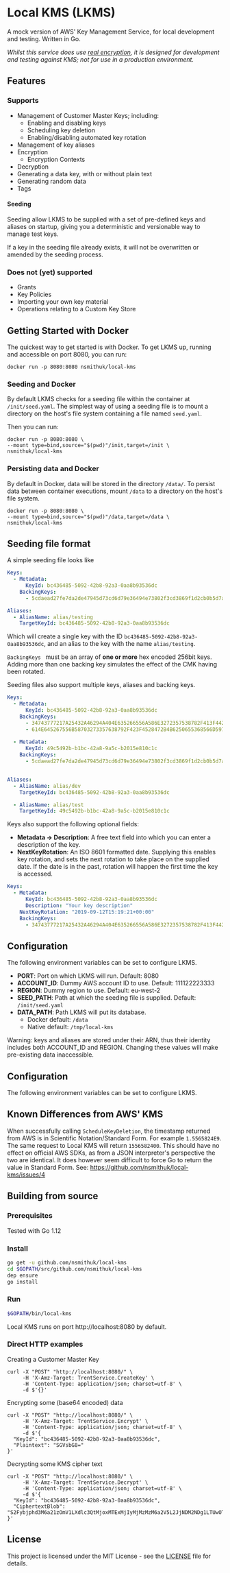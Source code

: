 # Local KMS (LKMS)

A mock version of AWS' Key Management Service, for local development and testing. Written in Go.

_Whilst this service does use [real encryption](https://golang.org/pkg/crypto/aes/), it is designed for 
development and testing against KMS; not for use in a production environment._

## Features

### Supports

* Management of Customer Master Keys; including:
    * Enabling and disabling keys
    * Scheduling key deletion
    * Enabling/disabling automated key rotation
* Management of key aliases
* Encryption
    * Encryption Contexts
* Decryption
* Generating a data key, with or without plain text
* Generating random data
* Tags

#### Seeding
Seeding allow LKMS to be supplied with a set of pre-defined keys and aliases on startup, giving you a deterministic and versionable way to manage test keys.

If a key in the seeding file already exists, it will not be overwritten or amended by the seeding process.

### Does not (yet) supported

* Grants
* Key Policies
* Importing your own key material
* Operations relating to a Custom Key Store

## Getting Started with Docker

The quickest way to get started is with Docker. To get LKMS up, running and accessible on port 8080, you can run:
```
docker run -p 8080:8080 nsmithuk/local-kms
```

### Seeding and Docker
By default LKMS checks for a seeding file within the container at `/init/seed.yaml`. The simplest way of using a seeding file is to mount a directory on the host's file system containing a file named `seed.yaml`.

Then you can run:
```
docker run -p 8080:8080 \
--mount type=bind,source="$(pwd)"/init,target=/init \
nsmithuk/local-kms
```

### Persisting data and Docker
By default in Docker, data will be stored in the directory `/data/`. To persist data between container executions, mount `/data` to a directory on the host's file system.
```
docker run -p 8080:8080 \
--mount type=bind,source="$(pwd)"/data,target=/data \
nsmithuk/local-kms
```

## Seeding file format

A simple seeding file looks like
```yaml
Keys:
  - Metadata:
      KeyId: bc436485-5092-42b8-92a3-0aa8b93536dc
    BackingKeys:
      - 5cdaead27fe7da2de47945d73cd6d79e36494e73802f3cd3869f1d2cb0b5d7a9

Aliases:
  - AliasName: alias/testing
    TargetKeyId: bc436485-5092-42b8-92a3-0aa8b93536dc
```
Which will create a single key with the ID `bc436485-5092-42b8-92a3-0aa8b93536dc`, and an alias to the key with the name `alias/testing`.

`BackingKeys ` must be an array of **one or more** hex encoded 256bit keys. Adding more than one backing key simulates the effect of the CMK having been rotated.

Seeding files also support multiple keys, aliases and backing keys.

```yaml
Keys:
  - Metadata:
      KeyId: bc436485-5092-42b8-92a3-0aa8b93536dc
    BackingKeys:
      - 34743777217A25432A46294A404E635266556A586E3272357538782F413F4428
      - 614E645267556B58703273357638792F423F4528472B4B6250655368566D5971
  
  - Metadata:
      KeyId: 49c5492b-b1bc-42a8-9a5c-b2015e810c1c
    BackingKeys:
      - 5cdaead27fe7da2de47945d73cd6d79e36494e73802f3cd3869f1d2cb0b5d7a9


Aliases:
  - AliasName: alias/dev
    TargetKeyId: bc436485-5092-42b8-92a3-0aa8b93536dc

  - AliasName: alias/test
    TargetKeyId: 49c5492b-b1bc-42a8-9a5c-b2015e810c1c

```

Keys also support the following optional fields:
- **Metadata -> Description**: A free text field into which you can enter a description of the key.
- **NextKeyRotation**: An ISO 8601 formatted date. Supplying this enables key rotation, and sets the next rotation to take place on the supplied date. If the date is in the past, rotation will happen the first time the key is accessed.

```yaml
Keys:
  - Metadata:
      KeyId: bc436485-5092-42b8-92a3-0aa8b93536dc
      Description: "Your key description"
    NextKeyRotation: "2019-09-12T15:19:21+00:00"
    BackingKeys:
      - 34743777217A25432A46294A404E635266556A586E3272357538782F413F4428
```

## Configuration
The following environment variables can be set to configure LKMS.

- **PORT**: Port on which LKMS will run. Default: 8080
- **ACCOUNT_ID**: Dummy AWS account ID to use. Default: 111122223333
- **REGION**: Dummy region to use. Default: eu-west-2
- **SEED_PATH**: Path at which the seeding file is supplied. Default: `/init/seed.yaml`
- **DATA_PATH**: Path LKMS will put its database.
	- Docker default: `/data`
	- Native default: `/tmp/local-kms`

Warning: keys and aliases are stored under their ARN, thus their identity includes both ACCOUNT_ID and REGION. Changing these values will make pre-existing data inaccessible.

## Configuration
The following environment variables can be set to configure LKMS.

## Known Differences from AWS' KMS

When successfully calling `ScheduleKeyDeletion`, the timestamp returned from AWS is in Scientific Notation/Standard Form.
For example `1.5565824E9`. The same request to Local KMS will return `1556582400`. This should have no effect on
official AWS SDKs, as from a JSON interpreter's perspective the two are identical. It does however seem difficult to
force Go to return the value in Standard Form.
See: https://github.com/nsmithuk/local-kms/issues/4

## Building from source

### Prerequisites

Tested with Go 1.12

### Install

```sh
go get -u github.com/nsmithuk/local-kms
cd $GOPATH/src/github.com/nsmithuk/local-kms
dep ensure
go install
```

### Run

```sh
$GOPATH/bin/local-kms

```

Local KMS runs on port http://localhost:8080 by default.

### Direct HTTP examples

Creating a Customer Master Key
```console
curl -X "POST" "http://localhost:8080/" \
     -H 'X-Amz-Target: TrentService.CreateKey' \
     -H 'Content-Type: application/json; charset=utf-8' \
     -d $'{}'
```

Encrypting some (base64 encoded) data
```console
curl -X "POST" "http://localhost:8080/" \
     -H 'X-Amz-Target: TrentService.Encrypt' \
     -H 'Content-Type: application/json; charset=utf-8' \
     -d $'{
  "KeyId": "bc436485-5092-42b8-92a3-0aa8b93536dc",
  "Plaintext": "SGVsbG8="
}'
```

Decrypting some KMS cipher text
```console
curl -X "POST" "http://localhost:8080/" \
     -H 'X-Amz-Target: TrentService.Decrypt' \
     -H 'Content-Type: application/json; charset=utf-8' \
     -d $'{
  "KeyId": "bc436485-5092-42b8-92a3-0aa8b93536dc",
  "CiphertextBlob": "S2Fybjphd3M6a21zOmV1LXdlc3QtMjoxMTExMjIyMjMzMzM6a2V5L2JjNDM2NDg1LTUwOTItNDJiOC05MmEzLTBhYThiOTM1MzZkYwAAAAD39qJkWhnxpBI+ZDosHf3vMcphFfUHYGQ9P9JMzGdLLsYHEWRaw80hxArEdRwt3eI1W6sJcSOjOXLyrvw="
}'
```

## License

This project is licensed under the MIT License - see the [LICENSE](LICENSE) file for details.
